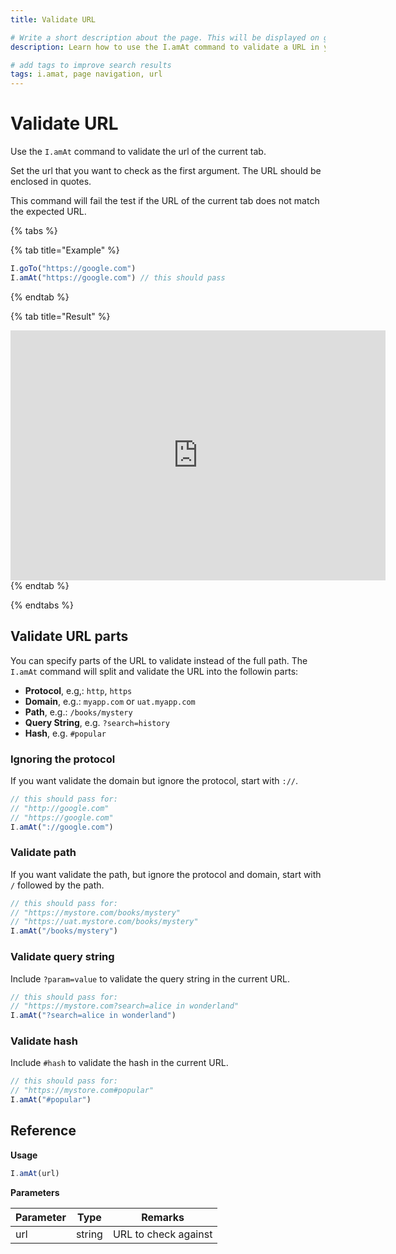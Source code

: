 ```yaml
---
title: Validate URL

# Write a short description about the page. This will be displayed on google search results.
description: Learn how to use the I.amAt command to validate a URL in your UIlicious test.

# add tags to improve search results
tags: i.amat, page navigation, url
---
```


# Validate URL

Use the `I.amAt` command to validate the url of the current tab.

Set the url that you want to check as the first argument. The URL should be enclosed in quotes.

This command will fail the test if the URL of the current tab does not match the expected URL.

{% tabs %}

{% tab title="Example" %}
```javascript
I.goTo("https://google.com")
I.amAt("https://google.com") // this should pass
```
{% endtab %}

{% tab title="Result" %}
<iframe title='i-am-at-example-1' src="https://snippet.uilicious.com/embed/test/public/34qeVUNWueXA1PjQWGJ3iH?stepNum=2&autoplay=0" style="display: block; min-width: 600px; min-height: 400px; margin: 0 auto; border: none;"></iframe>
{% endtab %}

{% endtabs %}

## Validate URL parts

You can specify parts of the URL to validate instead of the full path. The `I.amAt` command will split and validate the URL into the followin parts:
- **Protocol**, e.g,: `http`, `https`
- **Domain**, e.g.: `myapp.com` or `uat.myapp.com`
- **Path**, e.g.: `/books/mystery`
- **Query String**, e.g. `?search=history`
- **Hash**, e.g. `#popular`


### Ignoring the protocol

If you want validate the domain but ignore the protocol, start with `://`. 

```javascript
// this should pass for:
// "http://google.com"
// "https://google.com"
I.amAt("://google.com") 
```

### Validate path

If you want validate the path, but ignore the protocol and domain, start with `/` followed by the path.

```javascript
// this should pass for:
// "https://mystore.com/books/mystery"
// "https://uat.mystore.com/books/mystery"
I.amAt("/books/mystery") 
```

### Validate query string

Include `?param=value` to validate the query string in the current URL.

```javascript
// this should pass for:
// "https://mystore.com?search=alice in wonderland"
I.amAt("?search=alice in wonderland")
```

### Validate hash

Include `#hash` to validate the hash in the current URL.

```javascript
// this should pass for:
// "https://mystore.com#popular"
I.amAt("#popular")
```

## Reference

**Usage**

```javascript
I.amAt(url)
```

**Parameters**

| Parameter | Type   | Remarks              |
| --------- | ------ | -------------------- |
| url       | string | URL to check against |
